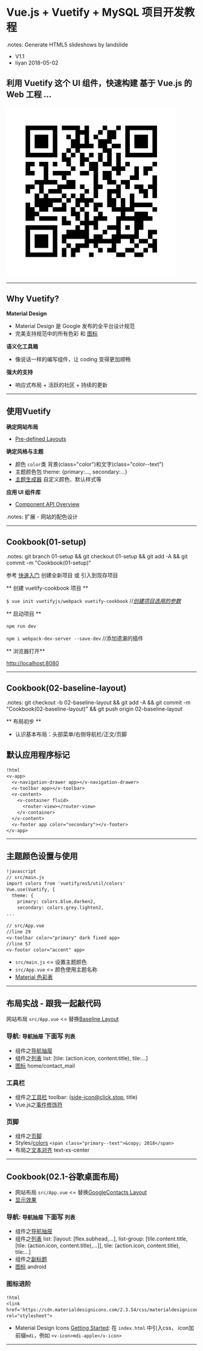 # Vue.js + Vuetify + MySQL 项目开发教程
.notes: Generate HTML5 slideshows by landslide

<!-- landslide cookbook.md --relative --copy-theme -d index.html -->

 * V1.1
 * liyan 2018-05-02

## 利用 Vuetify 这个 UI 组件，快速构建 基于 Vue.js 的 Web 工程 …

<!-- .qr: 450|http://172.16.100.90:10000/slide/vuetify/ -->

![QR Code](img/qr-code.png)

---

## Why Vuetify?

**Material Design**

* Material Design 是 Google 发布的全平台设计规范
* 完美支持规范中的所有色彩 和 [图标](https://material.io/icons/)

**语义化工具箱**

* 像说话一样的编写组件，让 coding 变得更加顺畅

**强大的支持**

* 响应式布局 + 活跃的社区 + 持续的更新

---

## 使用Vuetify

**确定网站布局**

* [Pre-defined Layouts](https://vuetifyjs.com/zh-Hans/layout/pre-defined)

**确定风格与主题**

* 颜色 `color`类 背景(class="color")和文字(class="color--text")
* 主题颜色包 theme: {primary:..., secondary:...}
* [主题生成器](https://vuetifyjs.com/theme-generator) 自定义颜色、默认样式等

**应用 UI 组件库**

* [Component API Overview](https://vuetifyjs.com/zh-Hans/components/api-explorer)

.notes: 扩展 - 网站的配色设计

---

## Cookbook(01-setup)
.notes: git branch 01-setup && git checkout 01-setup && git add -A && git commit -m "Cookbook(01-setup)"

参考 [快速入门](https://vuetifyjs.com/zh-Hans/getting-started/quick-start) 创建全新项目 或 引入到现存项目

** 创建 vuetify-cookbook 项目 **

  `$ vue init vuetifyjs/webpack vuetify-cookbook` //*[创建项目选用的参数](./img/cookbook-create-project.png)*

** 启动项目 **

  `npm run dev`

  `npm i webpack-dev-server --save-dev` //添加遗漏的插件

** 浏览器打开**

[http://localhost:8080](./img/cookbook-localhost-8080.png)

---

## Cookbook(02-baseline-layout)
.notes: git checkout -b 02-baseline-layout && git add -A && git commit -m "Cookbook(02-baseline-layout)" && git push origin 02-baseline-layout

** 布局初步 **

* 认识基本布局：头部菜单/右侧导航栏/正文/页脚

## 默认应用程序标记

    !html
    <v-app>
      <v-navigation-drawer app></v-navigation-drawer>
      <v-toolbar app></v-toolbar>
      <v-content>
        <v-container fluid>
          <router-view></router-view>
        </v-container>
      </v-content>
      <v-footer app color="secondary"></v-footer>
    </v-app>

---
## 主题颜色设置与使用

    !javascript
    // src/main.js
    import colors from 'vuetify/es5/util/colors'
    Vue.use(Vuetify, {
      theme: {
        primary: colors.blue.darken2,
        secondary: colors.grey.lighten2,
    ...

    // src/App.vue
    //line 29
    <v-toolbar color="primary" dark fixed app>
    //line 57
    <v-footer color="accent" app>

* `src/main.js` <= 设置主题颜色
* `src/App.vue` <= 颜色使用主题名称
* [Material 色彩表](https://vuetifyjs.com/zh-Hans/style/colors)

---

## 布局实战 - 跟我一起敲代码

网站布局 `src/App.vue` <= 替换[Baseline Layout](https://github.com/vuetifyjs/vuetifyjs.com/blob/master/examples/layouts/baseline.vue)

### 导航: `导航抽屉` 下面写 `列表`

* 组件之[导航抽屉](https://vuetifyjs.com/en/components/navigation-drawers)
* 组件之[列表](https://vuetifyjs.com/en/components/lists) list: [tile: (action.icon, content.title), tile:...]
* [图标](https://material.io/icons/) home/contact_mail

### 工具栏
* 组件之[工具栏](https://vuetifyjs.com/en/components/toolbars) toolbar: (side-icon@click.stop, title)
* Vue.js之[事件修饰符](https://cn.vuejs.org/v2/guide/events.html)

### 页脚
* 组件之[页脚](https://vuetifyjs.com/en/components/footer)
* Styles/[colors](https://vuetifyjs.com/en/style/colors) `<span class="primary--text">&copy; 2018</span>`
* 布局之[文本对齐](https://vuetifyjs.com/zh-Hans/layout/alignment) text-xs-center
---

## Cookbook(02.1-谷歌桌面布局)

* 网站布局 `src/App.vue` <= 替换[GoogleContacts Layout](https://github.com/vuetifyjs/vuetifyjs.com/blob/master/examples/layouts/googleContacts.vue)
* [显示效果](https://vuetifyjs.com/zh-Hans/examples/layouts/googleContacts)

### 导航: `导航抽屉` 下面写 `列表`

* 组件之[导航抽屉](https://vuetifyjs.com/en/components/navigation-drawers)
* 组件之[列表](https://vuetifyjs.com/en/components/lists) list: [layout: [flex.subhead,...], list-group: [tile.content.title, [tile: (action.icon, content.title),...]], tile: (action.icon, content.title), tile:...]
* 组件之[副标题](https://vuetifyjs.com/en/components/subheaders)
* [图标](https://material.io/icons/) android

### 图标进阶

    !html
    <link href='https://cdn.materialdesignicons.com/2.3.54/css/materialdesignicons.min.css' rel="stylesheet">

* Material Design Icons [Getting Started](https://materialdesignicons.com/bootstrap):  在 `index.html` 中引入css， icon加前缀`mdi`，例如 `<v-icon>mdi-apple</v-icon>`
---